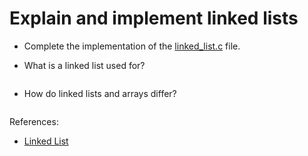 # Explain and implement linked lists

- Complete the implementation of the [linked_list.c](./linked_list.c) file.

- What is a linked list used for?

  ```text

  ```

- How do linked lists and arrays differ?

```text

```


References:

- [Linked List](https://www.geeksforgeeks.org/linked-list-set-1-introduction/)
